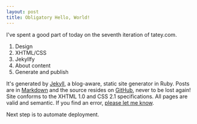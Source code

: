 ```yaml
---
layout: post
title: Obligatory Hello, World!
---
```


I've spent a good part of today on the seventh iteration of tatey.com.

1. Design
2. XHTML/CSS
3. Jekyllfy
4. About content
5. Generate and publish

It's generated by [Jekyll](http://github.com/mojombo/jekyll/tree/master), a blog-aware, static site generator in Ruby. Posts are in [Markdown](http://daringfireball.net/projects/markdown/) and the source resides on [GitHub](http://github.com/tatey/tatey.com/tree/master), never to be lost again! Site conforms to the XHTML 1.0 and CSS 2.1 specifications. All pages are valid and semantic. If you find an error, [please let me know](mailto:tate@tatey.com).

Next step is to automate deployment.